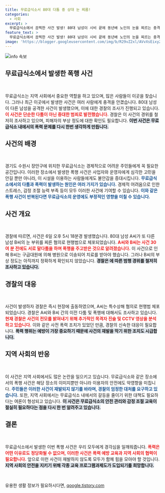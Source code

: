 ```yaml
---
title: 무료급식소서 80대 다툼 중 상대 눈 찌름!
categories:
  - 사회
excerpt: >
  무료급식소에서 끔찍한 사건 발생! 80대 남성이 시비 끝에 동년배 노인의 눈을 찌르는 충격 사건이 발생했다. 피해자는 중상으로 병원에 이송되었으며, 경찰이 사건의 경위를 조사 중이다.
feature_text: >
  무료급식소에서 끔찍한 사건 발생! 80대 남성이 시비 끝에 동년배 노인의 눈을 찌르는 충격 사건이 발생했다. 피해자는 중상으로 병원에 이송되었으며, 경찰이 사건의 경위를 조사 중이다.
image: 'https://blogger.googleusercontent.com/img/b/R29vZ2xl/AVvXsEixyZcFfHzMRdzZMjFBmAUKJYCLCGyLL1o632UiGVXcaFdKo_bkvkuCioo0uUKlGfBVcT3P84aROyZIXSBEx3Aw5nCQ3pTgDom1WDC4m8eifvWiAmWEEVb4x6G_l8C0QH225ldMjyaFvpxGEBGNO37VmDTDMHGhJPq73UglMfDca1-0aw/s1600/blogspot.png'
---
```


<p><img src="https://blogger.googleusercontent.com/img/b/R29vZ2xl/AVvXsEixyZcFfHzMRdzZMjFBmAUKJYCLCGyLL1o632UiGVXcaFdKo_bkvkuCioo0uUKlGfBVcT3P84aROyZIXSBEx3Aw5nCQ3pTgDom1WDC4m8eifvWiAmWEEVb4x6G_l8C0QH225ldMjyaFvpxGEBGNO37VmDTDMHGhJPq73UglMfDca1-0aw/s1600/blogspot.png" alt="info 속보" /></p>

<h2 data-ke-size="size26">무료급식소에서 발생한 폭행 사건</h2>

<p data-ke-size="size16">&nbsp;</p>

<p>무료급식소는 지역 사회에서 중요한 역할을 하고 있으며, 많은 사람들이 이곳을 찾습니다. 그러나 최근 이곳에서 발생한 사건은 여러 사람에게 충격을 안겼습니다. 80대 남성이 다른 남성을 공격한 사건이 발생했으며, 이에 대한 경찰의 조사가 진행되고 있습니다. <b><span style="color: #ee2323;">이 사건은 단순한 다툼이 아닌 중대한 범죄로 발전했습니다.</span></b> 경찰은 이 사건의 경위를 철저히 조사하고 있으며, 피해자의 부상 정도에 대한 확인도 필요합니다. <b><span style="background-color: #21538527;">이번 사건은 무료급식소 내에서의 폭력 문제를 다시 한번 생각하게 만듭니다.</span></b> </p>

<h2 data-ke-size="size26">사건의 배경</h2>

<p data-ke-size="size16">&nbsp;</p>

<p>경기도 수원시 장안구에 위치한 무료급식소는 경제적으로 어려운 주민들에게 꼭 필요한 공간입니다. 이러한 장소에서 발생한 폭행 사건은 사업자와 운영자에게 심각한 고민을 안길 뿐만 아니라, 이 시설을 이용하는 사람들에게도 불안감을 증대시킵니다. <b><span style="color: #1a5490;">무료급식소에서의 다툼과 폭력이 발생하는 원인은 여러 가지가 있습니다.</span></b> 경제적 어려움으로 인한 스트레스, 감정 조절 능력 부족 등이 모두 이러한 사건에 기여할 수 있습니다. <b><span style="color: #1a5490;">이와 같은 폭행 사건이 반복된다면 무료급식소의 운영에도 부정적인 영향을 미칠 수 있습니다.</span></b></p>

<h2 data-ke-size="size26">사건 개요</h2>

<p data-ke-size="size16">&nbsp;</p>

<p>경찰에 따르면, 사건은 6일 오후 5시 18분경 발생했습니다. 80대 남성 A씨가 또 다른 남성 B씨의 눈 부위를 찌른 혐의로 현행범으로 체포되었습니다. <b><span style="color: #ee2323;">A씨와 B씨는 사건 30여 분 전에도 서로 말다툼을 하며 폭행을 주고받은 것으로 알려졌습니다.</span></b> 이 사건으로 인해 B씨는 구급대원에 의해 병원으로 이송되어 치료를 받아야 했습니다. 그러나 B씨의 부상 정도는 아직까지 정확하게 확인되지 않았습니다. <b><span style="background-color: #21538527;">경찰은 에 따른 범행 경위를 철저히 조사하고 있습니다.</span></b></p>

<h2 data-ke-size="size26">경찰의 대응</h2>

<p data-ke-size="size16">&nbsp;</p>

<p>사건이 발생하자 경찰은 즉시 현장에 출동하였으며, A씨는 특수상해 혐의로 현행범 체포되었습니다. 경찰은 A씨와 B씨 간의 이전 다툼 및 폭행에 대해서도 조사하고 있습니다. <b><span style="color: #ee2323;">현재 경찰은 사건의 전모를 밝혀내기 위해 추가적인 목격자 진술 및 CCTV 영상을 분석하고 있습니다.</span></b> 이와 같은 사전 폭력 조치가 있었던 만큼, 경찰의 신속한 대응이 필요합니다. <b><span style="background-color: #21538527;">폭력 행위는 예방이 가장 중요하기 때문에 사건의 재발을 막기 위한 조치도 시급합니다.</span></b></p>

<h2 data-ke-size="size26">지역 사회의 반응</h2>

<p data-ke-size="size16">&nbsp;</p>

<p>이 사건은 지역 사회에서도 많은 논란을 일으키고 있습니다. 무료급식소와 같은 장소에서의 폭행 사건은 해당 장소의 이미지뿐만 아니라 이용자의 안전에도 악영향을 미칩니다. <b><span style="color: #1a5490;">주민들은 이러한 사건이 재발되지 않기를 바라며, 경찰의 엄정한 대처를 요구하고 있습니다.</span></b> 또한, 지역 사회에서는 무료급식소 내에서의 갈등을 줄이기 위한 대책도 필요하다는 여론이 형성되고 있습니다. <b><span style="background-color: #21538527;">이 사건은 무료급식소의 안전 관리와 감정 조절 교육이 절실히 필요하다는 점을 다시 한 번 알려주고 있습니다.</span></b></p>

<h2 data-ke-size="size26">결론</h2>

<p data-ke-size="size16">&nbsp;</p>

<p>무료급식소에서 발생한 이번 폭행 사건은 우리 모두에게 경각심을 일깨워줍니다. <b><span style="color: #ee2323;">폭력은 어떤 이유로도 정당화될 수 없으며, 이러한 사건은 폭력 예방 교육과 지역 사회의 협력이 필요합니다.</span></b> 앞으로 이런 사건이 재발하지 않도록 모두가 함께 힘을 모아야 할 것입니다. <b><span style="background-color: #21538527;">지역 사회의 안전을 지키기 위해 각종 교육 프로그램과제도가 도입되기를 희망합니다.</span></b></p>

<p data-ke-size="size16">&nbsp;</p>
유용한 생활 정보가 필요하시다면, <a href="https://qoogle.tistory.com" rel="dofollow">qoogle.tistory.com</a>


